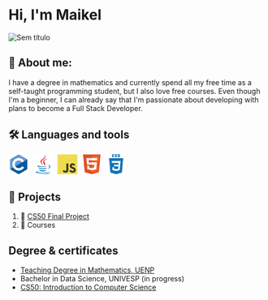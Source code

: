 # Hi, I'm Maikel

![Sem título](https://github.com/umaikel/umaikel/assets/155118558/3f11247f-18f7-4ab5-9e9a-b8418db8f337)

##  👤 About me:
I have a degree in mathematics and currently spend all my free time as a self-taught programming student, but I also love free courses.
Even though I'm a beginner, I can already say that I'm passionate about developing with plans to become a Full Stack Developer.

## 🛠 Languages and tools

<div>
  <img src="https://github.com/devicons/devicon/blob/master/icons/c/c-original.svg"  title="C" alt="C" width="40" height="40"/>&nbsp;
  <img src="https://github.com/devicons/devicon/blob/master/icons/java/java-original.svg" title="Java" alt="Java" width="40" height="40"/>&nbsp;
  <img src="https://github.com/devicons/devicon/blob/master/icons/javascript/javascript-original.svg" title="JS" alt="JS" width="40" height="40"/>&nbsp;
  <img src="https://github.com/devicons/devicon/blob/master/icons/html5/html5-original.svg" title="HTML5" alt="HTML" width="40" height="40"/>&nbsp;
  <img src="https://github.com/devicons/devicon/blob/master/icons/css3/css3-plain-wordmark.svg"  title="CSS3" alt="CSS" width="40" height="40"/>&nbsp;
</div>
<!--- icons repository https://github.com/devicons/devicon/tree/master -->

## 📂 Projects

1. 📂 [CS50 Final Project](https://github.com/umaikel/MyInventory)
2. 📂 Courses

## Degree & certificates
- [Teaching Degree in Mathematics, UENP](certificates/)
- Bachelor in Data Science, UNIVESP (in progress)
- [CS50: Introduction to Computer Science](certificates/CS50x.pdf)
